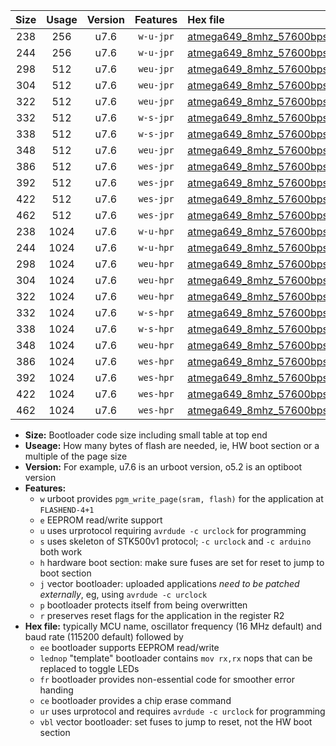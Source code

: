 |Size|Usage|Version|Features|Hex file|
|:-:|:-:|:-:|:-:|:--|
|238|256|u7.6|`w-u-jpr`|[atmega649_8mhz_57600bps_ur_vbl.hex](https://raw.githubusercontent.com/stefanrueger/urboot/main/atmega649_8mhz_57600bps_ur_vbl.hex)|
|244|256|u7.6|`w-u-jpr`|[atmega649_8mhz_57600bps_lednop_ur_vbl.hex](https://raw.githubusercontent.com/stefanrueger/urboot/main/atmega649_8mhz_57600bps_lednop_ur_vbl.hex)|
|298|512|u7.6|`weu-jpr`|[atmega649_8mhz_57600bps_ee_ur_vbl.hex](https://raw.githubusercontent.com/stefanrueger/urboot/main/atmega649_8mhz_57600bps_ee_ur_vbl.hex)|
|304|512|u7.6|`weu-jpr`|[atmega649_8mhz_57600bps_ee_lednop_ur_vbl.hex](https://raw.githubusercontent.com/stefanrueger/urboot/main/atmega649_8mhz_57600bps_ee_lednop_ur_vbl.hex)|
|322|512|u7.6|`weu-jpr`|[atmega649_8mhz_57600bps_ee_lednop_fr_ur_vbl.hex](https://raw.githubusercontent.com/stefanrueger/urboot/main/atmega649_8mhz_57600bps_ee_lednop_fr_ur_vbl.hex)|
|332|512|u7.6|`w-s-jpr`|[atmega649_8mhz_57600bps_vbl.hex](https://raw.githubusercontent.com/stefanrueger/urboot/main/atmega649_8mhz_57600bps_vbl.hex)|
|338|512|u7.6|`w-s-jpr`|[atmega649_8mhz_57600bps_lednop_vbl.hex](https://raw.githubusercontent.com/stefanrueger/urboot/main/atmega649_8mhz_57600bps_lednop_vbl.hex)|
|348|512|u7.6|`weu-jpr`|[atmega649_8mhz_57600bps_ee_lednop_fr_ce_ur_vbl.hex](https://raw.githubusercontent.com/stefanrueger/urboot/main/atmega649_8mhz_57600bps_ee_lednop_fr_ce_ur_vbl.hex)|
|386|512|u7.6|`wes-jpr`|[atmega649_8mhz_57600bps_ee_vbl.hex](https://raw.githubusercontent.com/stefanrueger/urboot/main/atmega649_8mhz_57600bps_ee_vbl.hex)|
|392|512|u7.6|`wes-jpr`|[atmega649_8mhz_57600bps_ee_lednop_vbl.hex](https://raw.githubusercontent.com/stefanrueger/urboot/main/atmega649_8mhz_57600bps_ee_lednop_vbl.hex)|
|422|512|u7.6|`wes-jpr`|[atmega649_8mhz_57600bps_ee_lednop_fr_vbl.hex](https://raw.githubusercontent.com/stefanrueger/urboot/main/atmega649_8mhz_57600bps_ee_lednop_fr_vbl.hex)|
|462|512|u7.6|`wes-jpr`|[atmega649_8mhz_57600bps_ee_lednop_fr_ce_vbl.hex](https://raw.githubusercontent.com/stefanrueger/urboot/main/atmega649_8mhz_57600bps_ee_lednop_fr_ce_vbl.hex)|
|238|1024|u7.6|`w-u-hpr`|[atmega649_8mhz_57600bps_ur.hex](https://raw.githubusercontent.com/stefanrueger/urboot/main/atmega649_8mhz_57600bps_ur.hex)|
|244|1024|u7.6|`w-u-hpr`|[atmega649_8mhz_57600bps_lednop_ur.hex](https://raw.githubusercontent.com/stefanrueger/urboot/main/atmega649_8mhz_57600bps_lednop_ur.hex)|
|298|1024|u7.6|`weu-hpr`|[atmega649_8mhz_57600bps_ee_ur.hex](https://raw.githubusercontent.com/stefanrueger/urboot/main/atmega649_8mhz_57600bps_ee_ur.hex)|
|304|1024|u7.6|`weu-hpr`|[atmega649_8mhz_57600bps_ee_lednop_ur.hex](https://raw.githubusercontent.com/stefanrueger/urboot/main/atmega649_8mhz_57600bps_ee_lednop_ur.hex)|
|322|1024|u7.6|`weu-hpr`|[atmega649_8mhz_57600bps_ee_lednop_fr_ur.hex](https://raw.githubusercontent.com/stefanrueger/urboot/main/atmega649_8mhz_57600bps_ee_lednop_fr_ur.hex)|
|332|1024|u7.6|`w-s-hpr`|[atmega649_8mhz_57600bps.hex](https://raw.githubusercontent.com/stefanrueger/urboot/main/atmega649_8mhz_57600bps.hex)|
|338|1024|u7.6|`w-s-hpr`|[atmega649_8mhz_57600bps_lednop.hex](https://raw.githubusercontent.com/stefanrueger/urboot/main/atmega649_8mhz_57600bps_lednop.hex)|
|348|1024|u7.6|`weu-hpr`|[atmega649_8mhz_57600bps_ee_lednop_fr_ce_ur.hex](https://raw.githubusercontent.com/stefanrueger/urboot/main/atmega649_8mhz_57600bps_ee_lednop_fr_ce_ur.hex)|
|386|1024|u7.6|`wes-hpr`|[atmega649_8mhz_57600bps_ee.hex](https://raw.githubusercontent.com/stefanrueger/urboot/main/atmega649_8mhz_57600bps_ee.hex)|
|392|1024|u7.6|`wes-hpr`|[atmega649_8mhz_57600bps_ee_lednop.hex](https://raw.githubusercontent.com/stefanrueger/urboot/main/atmega649_8mhz_57600bps_ee_lednop.hex)|
|422|1024|u7.6|`wes-hpr`|[atmega649_8mhz_57600bps_ee_lednop_fr.hex](https://raw.githubusercontent.com/stefanrueger/urboot/main/atmega649_8mhz_57600bps_ee_lednop_fr.hex)|
|462|1024|u7.6|`wes-hpr`|[atmega649_8mhz_57600bps_ee_lednop_fr_ce.hex](https://raw.githubusercontent.com/stefanrueger/urboot/main/atmega649_8mhz_57600bps_ee_lednop_fr_ce.hex)|

- **Size:** Bootloader code size including small table at top end
- **Useage:** How many bytes of flash are needed, ie, HW boot section or a multiple of the page size
- **Version:** For example, u7.6 is an urboot version, o5.2 is an optiboot version
- **Features:**
  + `w` urboot provides `pgm_write_page(sram, flash)` for the application at `FLASHEND-4+1`
  + `e` EEPROM read/write support
  + `u` uses urprotocol requiring `avrdude -c urclock` for programming
  + `s` uses skeleton of STK500v1 protocol; `-c urclock` and `-c arduino` both work
  + `h` hardware boot section: make sure fuses are set for reset to jump to boot section
  + `j` vector bootloader: uploaded applications *need to be patched externally*, eg, using `avrdude -c urclock`
  + `p` bootloader protects itself from being overwritten
  + `r` preserves reset flags for the application in the register R2
- **Hex file:** typically MCU name, oscillator frequency (16 MHz default) and baud rate (115200 default) followed by
  + `ee` bootloader supports EEPROM read/write
  + `lednop` "template" bootloader contains `mov rx,rx` nops that can be replaced to toggle LEDs
  + `fr` bootloader provides non-essential code for smoother error handing
  + `ce` bootloader provides a chip erase command
  + `ur` uses urprotocol and requires `avrdude -c urclock` for programming
  + `vbl` vector bootloader: set fuses to jump to reset, not the HW boot section
